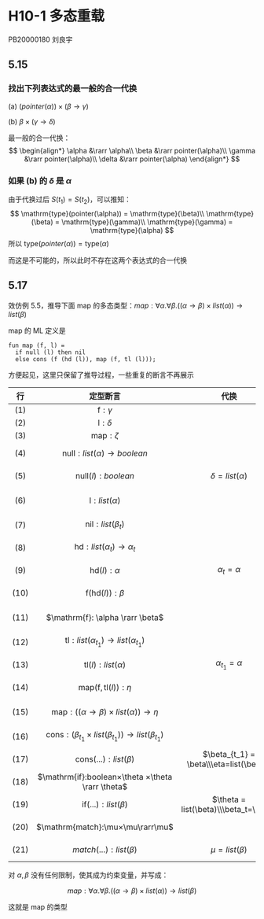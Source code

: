 # H10-1 多态重载

PB20000180 刘良宇

## 5.15

### 找出下列表达式的最一般的合一代换

(a) $(pointer (α)) × (β→γ)$ 

(b) $β×(γ→δ)$ 

最一般的合一代换：
$$
\begin{align*}
\alpha &\rarr \alpha\\
\beta &\rarr pointer(\alpha)\\
\gamma &\rarr pointer(\alpha)\\
\delta &\rarr pointer(\alpha)
\end{align*}
$$

### 如果 (b) 的 $δ$ 是 $α$

由于代换过后 $S(t_1) = S(t_2)$，可以推知：
$$
\mathrm{type}(pointer(\alpha)) = \mathrm{type}(\beta)\\
\mathrm{type}(\beta) = \mathrm{type}(\gamma)\\
\mathrm{type}(\gamma) = \mathrm{type}(\alpha)
$$
所以 $\mathrm{type}(pointer(\alpha)) = \mathrm{type}(\alpha)$

而这是不可能的，所以此时不存在这两个表达式的合一代换

## 5.17

效仿例 5.5，推导下面 map 的多态类型：$map : ∀α.∀β.((α→β)× list (α ) ) → list (β)$

map 的 ML 定义是

```ML
fun map (f, l) =
  if null (l) then nil
  else cons (f (hd (l)), map (f, tl (l)));
```

方便起见，这里只保留了推导过程，一些重复的断言不再展示

|  行  |                           定型断言                           |                  代换                   |      规则      |
| :--: | :----------------------------------------------------------: | :-------------------------------------: | :------------: |
| (1)  |                     $\mathrm{f}:\gamma$                      |                                         |    (Exp Id)    |
| (2)  |                     $\mathrm{l}: \delta$                     |                                         |    (Exp Id)    |
| (3)  |                    $\mathrm{map}: \zeta$                     |                                         |    (Exp Id)    |
| (4)  |             $\mathrm{null} : list (α) → boolean$             |                                         | (Exp Id Fresh) |
| (5)  |                 $\mathrm{null}(l): boolean$                  |          $\delta=list(\alpha)$          | (Exp FunCall)  |
| (6)  |                  $\mathrm{l}:list(\alpha)$                   |                                         |   从(2)可得    |
| (7)  |               $\mathrm{nil}: list(\beta_{t})$                |                                         | (Exp Id Fresh) |
| (8)  |               $\mathrm{hd} : list (α_t) →α_t$                |                                         | (Exp Id Fresh) |
| (9)  |                   $\mathrm{hd}(l):\alpha$                    |           $\alpha_t = \alpha$           | (Exp FunCall)  |
| (10) |             $\mathrm{f}(\mathrm{hd}(l)): \beta$              |                                         | (Exp FunCall)  |
| (11) |               $\mathrm{f}: \alpha \rarr \beta$               |                                         |   从(1)可得    |
| (12) |       $\mathrm{tl} : list (α_{t_1}) → list (α_{t_1})$        |                                         | (Exp Id Fresh) |
| (13) |                $\mathrm{tl}(l):list(\alpha)$                 |         $\alpha_{t_1} = \alpha$         | (Exp FunCall)  |
| (14) |      $\mathrm{map} (\mathrm{f}, \mathrm{tl} (l)):\eta$       |                                         | (Exp FunCall)  |
| (15) |           $\mathrm{map}:((α→β)× list (α)) → \eta$            |                                         |   从(3)可得    |
| (16) | $\mathrm{cons} : (\beta_{t_1}× list (\beta_{t_1})) → list (\beta_{t_1})$ |                                         | (Exp Id Fresh) |
| (17) |               $\mathrm{cons}(...):list(\beta)$               | $\beta_{t_1} = \beta\\\eta=list(\beta)$ | (Exp FunCall)  |
| (18) |      $\mathrm{if}:boolean×\theta ×\theta \rarr \theta$       |                                         | (Exp Id Fresh) |
| (19) |                $\mathrm{if}(...):list(\beta)$                |  $\theta = list(\beta)\\\beta_t=\beta$  | (Exp FunCall)  |
| (20) |               $\mathrm{match}:\mu×\mu\rarr\mu$               |                                         | (Exp Id Fresh) |
| (21) |                   $match(...):list(\beta)$                   |            $\mu=list(\beta)$            | (Exp FunCall)  |

对 $\alpha, \beta$ 没有任何限制，使其成为约束变量，并写成：

$$
map : ∀α.∀β.((α→β)× list (α ) ) → list (β)
$$

这就是 map 的类型
